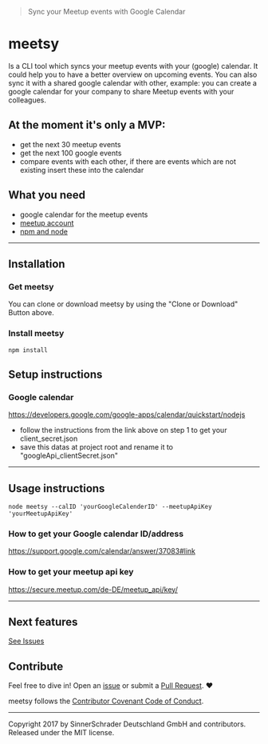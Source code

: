 > Sync your Meetup events with Google Calendar

# meetsy #

Is a CLI tool which syncs your meetup events with your (google) calendar.
It could help you to have a better overview on upcoming events.
You can also sync it with a shared google calendar with other,
example: you can create a google calendar for your company to share Meetup events with your colleagues.


## At the moment it's only a MVP: ##
* get the next 30 meetup events
* get the next 100 google events
* compare events with each other, if there are events which are not existing insert these into the calendar

## What you need ##
* google calendar for the meetup events
* [meetup account](https://meetup.com/)
* [npm and node](https://www.npmjs.com/get-np)

---------------


## Installation ##

### Get meetsy ###
You can clone or download meetsy by using the "Clone or Download" Button above.

### Install meetsy ###

```node
npm install
```

## Setup instructions ##

### Google calendar ###
https://developers.google.com/google-apps/calendar/quickstart/nodejs

* follow the instructions from the link above on step 1 to get your client_secret.json
* save this datas at project root and rename it to "googleApi_clientSecret.json"

---------------


## Usage instructions ##

```node
node meetsy --calID 'yourGoogleCalenderID' --meetupApiKey 'yourMeetupApiKey'
```


### How to get your Google calendar ID/address ###
https://support.google.com/calendar/answer/37083#link


### How to get your meetup api key ###
https://secure.meetup.com/de-DE/meetup_api/key/



---------------


## Next features ##
[See Issues](https://github.com/kotzendekrabbe/meetup-tool/issues?q=is%3Aissue+is%3Aopen+label%3Afeature)



## Contribute ##
Feel free to dive in! Open an
[issue](https://github.com/kotzendekrabbe/meetup-tool/issues/new) or
submit a [Pull Request](https://github.com/kotzendekrabbe/meetup-tool/compare). ❤️

meetsy follows the [Contributor Covenant Code of Conduct](CODE_OF_CONDUCT.md).

---------------

Copyright 2017 by SinnerSchrader Deutschland GmbH and contributors.
Released under the MIT license.
